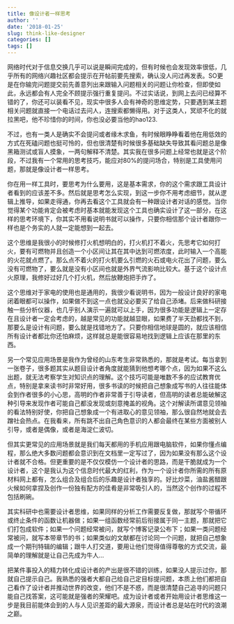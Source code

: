 ```yaml
---
title: 像设计者一样思考
author: ''
date: '2018-01-25'
slug: think-like-designer
categories: []
tags: []
---
```


网络时代对于信息交换几乎可以说是瞬间完成的，但有时候也会发现效率很低，几乎所有的网络兴趣社区都会提示在开帖前要先搜索，确认没人问过再发表。SO更是在你输完问题提交前先善意列出来跟输入问题相关的问题让你检查，但即使如此，永远都会有人完全不顾提示强行重复提问。不过实话说，到网上去问已经算不错的了，你还可以装看不见，现实中很多人会有神奇的思维定势，只要遇到某主题相关问题就直接一个电话过去问人，连搜索都懒得用。对于这类人，冥顽不化的就拉黑吧，他不珍惜你的时间，你也没必要当他的hao123.

不过，也有一类人是确实不会提问或者缘木求鱼，有时候眼睁睁看着他在用低效的方式在死磕问题也挺可怜的，但也很清楚有时候很多基础缺失导致其看问题总是像黑箱测试或盲人摸象，一两句解释不清楚。其实我在很多问题上经常也就是这个阶段，不过我有一个常用的思考技巧，能应对80%的提问场合，特别是工具使用问题，那就是像设计者一样思考。

你在用一样工具时，要思考为什么要用，这是基本需求，你的这个需求跟工具设计者看到的应该差不多。然后就是思考怎么实现，到这一步你不用考虑细节，就从逻辑上推导，如果走得通，你再去看这个工具就会有一种跟设计者对话的感觉。当你觉得某个功能肯定会被考虑时基本就能发现这个工具也确实设计了这一部分，在这样的思考环境下，你其实不用看说明书就可以操作，只要你相信那个设计者跟你一样也是个务实的人就一定能想到一起去。

这个思维是我很小的时候修打火机想明白的，打火机打不着火，先思考它如何打火，要有可燃物并且创造一个小区间让其在其中达到可燃浓度，此时输入一个高能的火花就点燃了。那么点不着火的打火机要么引燃的火石或电火花出了问题，要么没有可燃物了，要么就是没有小区间也就是外界气流影响比较大。基于这个设计点火原理，我修好过好几个打火机，然后放鞭炮把手炸了。

这个思维对于家电的使用也是通用的，我很少看说明书，因为一般设计良好的家电闭着眼都可以操作，如果做不到这一点也就没必要买了给自己添堵。后来做科研接触一些分析仪器，也几乎别人演示一遍就可以上手，因为很多功能是逻辑上一定存在且设计者一定会考虑的，越是常见的功能就越显眼，如果费了半天劲都找不到，那要么是设计有问题，要么就是找错地方了。只要你相信地球是圆的，就应该相信所有设计者都比你还怕麻烦，这样就总是能很容易地找到逻辑上应该在那里的东西。

另一个常见应用场景是我作为曾经的山东考生非常熟悉的，那就是考试。每当拿到一张卷子，很多题其实从题目设计者角度就能猜到他想考哪个点，因为如果不这么出题，就无法考察学生对知识点的理解。这个技巧可能是唯数不多的应试教育优点，特别是拿来读书时非常好用，很多书读的时候把自己想象成写书的人往往能体会到作者很多的小心思，高明的作者非常善于引导读者，但高明的读者总能破解这种引导来发现作者可能自己都没发现或刻意掩盖的视角。这个对解读所谓意见领袖的看法特别好使，你把自己想象成一个有进取心的意见领袖，那么很自然地就会去蹭社会热点。在我看来，所有跳不出自己角色意识的人都会最终在某些方面被别人引导，或者是偶像，或者是海淀仁波切。

但其实更常见的应用场景就是我们每天都用的手机应用跟电脑软件，如果你懂点编程，那么绝大多数问题都会意识到在文档里一定写过了，因为如果没有那么这个设计者就不合格。但更重要的是不仅仅模仿一个设计者的思路，而是干脆就成为一个设计者，这个是我认为这个信息时代最大的红利，作为一个设计者你所需的所有原材料网上都有，怎么组合及组合后的乐趣是设计者独享的。好比炒菜，油盐酱醋跟火候如何拿捏及创作一份独有配方的佳肴是非常吸引人的，当然这个创作的过程不包括刷碗。

其实科研中也需要设计者思维，如果同样的分析工作需要反复做，那就写个带循环或终止条件的函数让机器做；如果一组函数经常前后衔接属于同一主题，那就把它们打包成软件；如果一个问题经常被问，就写个博客记录公布下；如果一类问题经常被问，就写本带章节的书；如果类似的文献都在讨论同一个问题，就把自己想象成一个期刊特辑的编辑；跟牛人打交道，要用让他们觉得值得尊敬的方式交流，最简单的理解就是让自己先成为牛人…

把某件事投入的精力转化成设计者的产出是很不错的训练，如果没人提示过你，那就自己提示自己。我熟悉的强者大都自己给自己定目标提问题，本质上他们都把自己看作了设计者并推动世界的改变，他们不是不惑，而是很清楚自己追寻的问题只能自己找答案，这可能就是强者的荣耀吧。成为设计者或者开始用设计者思维这一步是我目前能体会到的人与人见识差距的最大源泉，而设计者总是站在时代的浪潮之巅。

